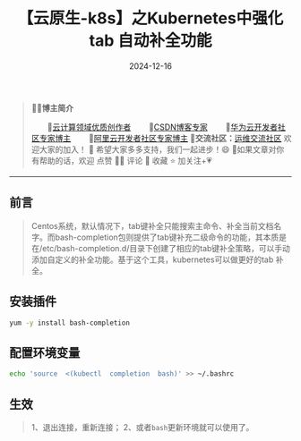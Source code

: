 ﻿---
title: 【云原生-k8s】之Kubernetes中强化 tab 自动补全功能
icon: circle-info
order: 1
category:
  - Linux
  - kubernetes
  - Docker
tag:
  - Linux
  - kubernetes
  - Docker
  - 运维
pageview: false
date: 2024-12-16
comment: false
breadcrumb: false
---


>👨‍🎓**博主简介**
>
>&emsp;&emsp;🏅[云计算领域优质创作者](https://blog.csdn.net/liu_chen_yang?type=blog)
>&emsp;&emsp;🏅[CSDN博客专家](https://blog.csdn.net/liu_chen_yang?type=blog)
>&emsp;&emsp;🏅[华为云开发者社区专家博主](https://bbs.huaweicloud.com/community/myblog)
>&emsp;&emsp;🏅[阿里云开发者社区专家博主](https://developer.aliyun.com/my?spm=a2c6h.13148508.setting.3.21fc4f0eCmz1v3#/article?_k=zooqoz)
>💊**交流社区：**[运维交流社区](https://bbs.csdn.net/forums/lcy) 欢迎大家的加入！
>🐋 希望大家多多支持，我们一起进步！😄
>🎉如果文章对你有帮助的话，欢迎 点赞 👍🏻 评论 💬 收藏 ⭐️ 加关注+💗

---


## 前言

>Centos系统，默认情况下，tab键补全只能搜索主命令、补全当前文档名字。而bash-completion包则提供了tab键补充二级命令的功能，其本质是在/etc/bash-completion.d/目录下创建了相应的tab键补全策略，可以手动添加自定义的补全功能。基于这个工具，kubernetes可以做更好的tab 补全。

## 安装插件

```bash
yum -y install bash-completion
```
## 配置环境变量

```bash
echo 'source  <(kubectl  completion  bash)' >> ~/.bashrc
```

## 生效
>1、退出连接，重新连接；
2、或者`bash`更新环境就可以使用了。





